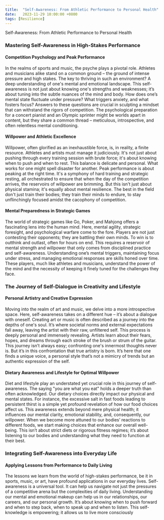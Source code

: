 ```yaml
---
title:  "Self-Awareness: From Athletic Performance to Personal Health"
date:   2023-11-29 10:00:00 +0800
tags: [Resilience]
---
```


Self-Awareness: From Athletic Performance to Personal Health

### Mastering Self-Awareness in High-Stakes Performance

#### Competition Psychology and Peak Performance

In the realms of sports and music, the psyche plays a pivotal role. Athletes and musicians alike stand on a common ground – the ground of intense pressure and high stakes. The key to thriving in such an environment? A deep understanding of one's mental and emotional landscape. This self-awareness is not just about knowing one's strengths and weaknesses; it’s about tuning into the subtle nuances of the mind and body. How does one’s mental state fluctuate under pressure? What triggers anxiety, and what fosters focus? Answers to these questions are crucial in sculpting a mindset that can withstand the rigors of competition. The psychological preparation for a concert pianist and an Olympic sprinter might be worlds apart in content, but they share a common thread – meticulous, introspective, and often relentless mental conditioning.

#### Willpower and Athletic Excellence

Willpower, often glorified as an inexhaustible force, is, in reality, a finite resource. Athletes and artists must manage it judiciously. It's not just about pushing through every training session with brute force; it's about knowing when to push and when to rest. This balance is delicate and personal. What works for one might spell disaster for another. Peak performance is about peaking at the right time. It's a symphony of hard training and strategic resting, all orchestrated to ensure that when the day of the competition arrives, the reservoirs of willpower are brimming. But this isn't just about physical stamina; it's equally about mental resilience. The best in the field don't just train their bodies; they train their minds to endure, to stay unflinchingly focused amidst the cacophony of competition.

#### Mental Preparedness in Strategic Games

The world of strategic games like Go, Poker, and Mahjong offers a fascinating lens into the human mind. Here, mental agility, strategic foresight, and psychological warfare come to the fore. Players are not just contesting their opponents; they are battling their own minds. To win is to outthink and outlast, often for hours on end. This requires a reservoir of mental strength and willpower that only comes from disciplined practice and self-awareness. Understanding one’s mental triggers, maintaining focus under stress, and managing emotional responses are skills honed over time. These players, much like athletes and musicians, understand the power of the mind and the necessity of keeping it finely tuned for the challenges they face.

### The Journey of Self-Dialogue in Creativity and Lifestyle

#### Personal Artistry and Creative Expression

Moving into the realm of art and music, we delve into a more introspective space. Here, self-awareness takes on a different hue – it’s about a dialogue with oneself. Creating art or music is often described as a journey into the depths of one's soul. It’s where societal norms and external expectations fall away, leaving the artist with their raw, unfiltered self. This process is deeply personal and immensely revealing. Artists learn about their fears, hopes, and dreams through each stroke of the brush or strum of the guitar. This journey isn’t always easy; confronting one's innermost thoughts never is. But it’s in this confrontation that true artistry is born. It’s here that one finds a unique voice, a personal style that’s not a mimicry of trends but an authentic expression of the self.

#### Dietary Awareness and Lifestyle for Optimal Willpower

Diet and lifestyle play an understated yet crucial role in this journey of self-awareness. The saying "you are what you eat" holds a deeper truth than often acknowledged. Our dietary choices directly impact our physical and mental states. For instance, the excessive salt in fast foods leading to persistent thirst is a simple yet profound revelation of how our food choices affect us. This awareness extends beyond mere physical health; it influences our mental clarity, emotional stability, and, consequently, our willpower. When we become more attuned to our bodies’ reactions to different foods, we start making choices that enhance our overall well-being. This isn’t about strict diets or rigorous fitness regimes; it’s about listening to our bodies and understanding what they need to function at their best.

### Integrating Self-Awareness into Everyday Life

#### Applying Lessons from Performance to Daily Living

The lessons we learn from the world of high-stakes performance, be it in sports, music, or art, have profound applications in our everyday lives. Self-awareness is a universal tool. It can help us navigate not just the pressures of a competitive arena but the complexities of daily living. Understanding our mental and emotional makeup can help us in our relationships, our careers, and our personal growth. It’s about knowing when to push forward and when to step back, when to speak up and when to listen. This self-knowledge is empowering; it allows us to live more consciously